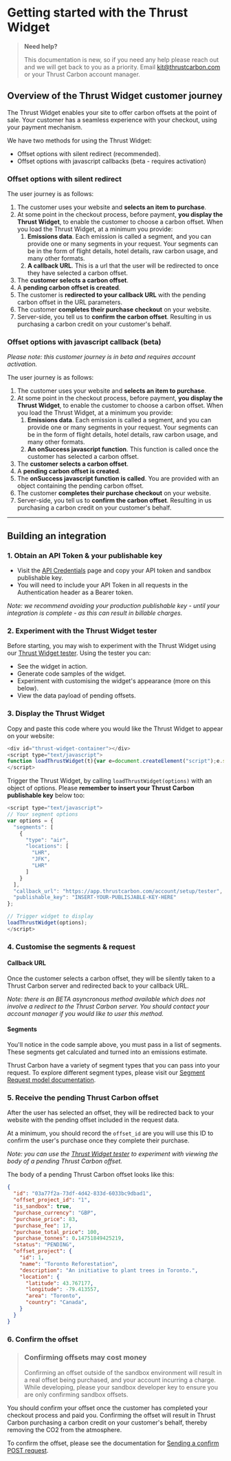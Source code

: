 # Getting started with the Thrust Widget

> **Need help?**
>
> This documentation is new, so if you need any help please reach out and we will get back to you as a priority. Email kit@thrustcarbon.com or your Thrust Carbon account manager.

## Overview of the Thrust Widget customer journey

The Thrust Widget enables your site to offer carbon offsets at the point of sale. Your customer has a seamless experience with your checkout, using your payment mechanism.

We have two methods for using the Thrust Widget:
* Offset options with silent redirect (recommended).
* Offset options with javascript callbacks (beta - requires activation)

### Offset options with silent redirect

The user journey is as follows:
1. The customer uses your website and **selects an item to purchase**.
2. At some point in the checkout process, before payment, **you display the Thrust Widget**, to enable the customer to choose a carbon offset. When you load the Thrust Widget, at a minimum you provide:
    1. **Emissions data**. Each emission is called a segment, and you can provide one or many segments in your request. Your segments can be in the form of flight details, hotel details, raw carbon usage, and many other formats.
    2. **A callback URL**. This is a url that the user will be redirected to once they have selected a carbon offset.
3. The **customer selects a carbon offset**.
4. A **pending carbon offset is created**.
5. The customer is **redirected to your callback URL** with the pending carbon offset in the URL parameters.
6. The customer **completes their purchase checkout** on your website.
7. Server-side, you tell us to **confirm the carbon offset**. Resulting in us purchasing a carbon credit on your customer's behalf.

### Offset options with javascript callback (beta)

*Please note: this customer journey is in beta and requires account activation.*

The user journey is as follows:
1. The customer uses your website and **selects an item to purchase**.
2. At some point in the checkout process, before payment, **you display the Thrust Widget**, to enable the customer to choose a carbon offset. When you load the Thrust Widget, at a minimum you provide:
    1. **Emissions data**. Each emission is called a segment, and you can provide one or many segments in your request. Your segments can be in the form of flight details, hotel details, raw carbon usage, and many other formats.
    2. **An onSuccess javascript function**. This function is called once the customer has selected a carbon offset.
3. The **customer selects a carbon offset**.
4. A **pending carbon offset is created**.
5. The **onSuccess javascript function is called**. You are provided with an object containing the pending carbon offset.
6. The customer **completes their purchase checkout** on your website.
7. Server-side, you tell us to **confirm the carbon offset**. Resulting in us purchasing a carbon credit on your customer's behalf.

---

## Building an integration

### 1. Obtain an API Token & your publishable key

- Visit the [API Credentials](https://app.thrustcarbon.com/account/api-credential) page and copy your API token and sandbox publishable key.
- You will need to include your API Token in all requests in the Authentication header as a Bearer token.

*Note: we recommend avoiding your production publishable key - until your integration is complete - as this can result in billable charges.*

### 2. Experiment with the Thrust Widget tester

Before starting, you may wish to experiment with the Thrust Widget using our [Thrust Widget tester](https://app.thrustcarbon.com/account/setup/tester). Using the tester you can:

* See the widget in action.
* Generate code samples of the widget.
* Experiment with customising the widget's appearance (more on this below).
* View the data payload of pending offsets.

### 3. Display the Thrust Widget

Copy and paste this code where you would like the Thrust Widget to appear on your website:
```javascript
<div id="thrust-widget-container"></div>
<script type="text/javascript">
function loadThrustWidget(t){var e=document.createElement("script");e.src="https://cdn.thrustcarbon.com/widget.js";var n=function(){__loadThrustWidgetInternal(t)};e.onload=n,e.onreadystatechange=n,document.body.appendChild(e)}
</script>
```

Trigger the Thrust Widget, by calling `loadThrustWidget(options)` with an object of options. Please **remember to insert your Thrust Carbon publishable key** below too:
```javascript
<script type="text/javascript">
// Your segment options
var options = {
  "segments": [
    {
      "type": "air",
      "locations": [
        "LHR",
        "JFK",
        "LHR"
      ]
    }
  ],
  "callback_url": "https://app.thrustcarbon.com/account/setup/tester",
  "publishable_key": "INSERT-YOUR-PUBLISJABLE-KEY-HERE"
};

// Trigger widget to display
loadThrustWidget(options);
</script>
```

### 4. Customise the segments & request

#### Callback URL

Once the customer selects a carbon offset, they will be silently taken to a Thrust Carbon server and redirected back to your callback URL.

*Note: there is an BETA asyncronous method available which does not involve a redirect to the Thrust Carbon server. You should contact your account manager if you would like to user this method.*

#### Segments

You'll notice in the code sample above, you must pass in a list of segments. These segments get calculated and turned into an emissions estimate.

Thrust Carbon have a variety of segment types that you can pass into your request. To explore different segment types, please visit our [Segment Request model documentation](https://docs.thrustcarbon.com/docs/thrust-docs/models/segment-requests/segment-request.v1.yaml).

### 5. Receive the pending Thrust Carbon offset

After the user has selected an offset, they will be redirected back to your website with the pending offset included in the request data. 

At a minimum, you should record the `offset_id` are you will use this ID to confirm the user's purchase once they complete their purchase.

*Note: you can use the [Thrust Widget tester](http://app.thrustcarbon.com/account/setup/tester) to experiment with viewing the body of a pending Thrust Carbon offset.*

The body of a pending Thrust Carbon offset looks like this:
```json
{
  "id": "03a77f2a-73df-4d42-833d-6033bc9dbad1",
  "offset_project_id": "1",
  "is_sandbox": true,
  "purchase_currency": "GBP",
  "purchase_price": 83,
  "purchase_fee": 17,
  "purchase_total_price": 100,
  "purchase_tonnes": 0.14751849425219,
  "status": "PENDING",
  "offset_project": {
    "id": 1,
    "name": "Toronto Reforestation",
    "description": "An initiative to plant trees in Toronto.",
    "location": {
      "latitude": 43.767177,
      "longitude": -79.413557,
      "area": "Toronto",
      "country": "Canada",
    }
  }
}
```

### 6. Confirm the offset

<!-- theme: warning -->

> ### Confirming offsets may cost money
>
> Confirming an offset outside of the sandbox environment will result in a real offset being purchased, and your account incurring a charge. While developing, please your sandbox developer key to ensure you are only confirming sandbox offsets.

You should confirm your offset once the customer has completed your checkout process and paid you. Confirming the offset will result in Thrust Carbon purchasing a carbon credit on your customer's behalf, thereby removing the CO2 from the atmosphere.

To confirm the offset, please see the documentation for [Sending a confirm POST request](endpoints/2-widget.v1.json/paths/~1offsets~1{offsetId}~1confirm).